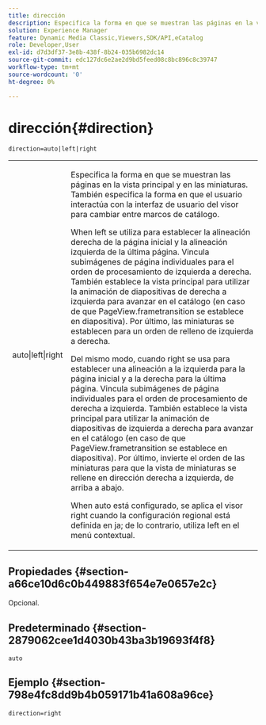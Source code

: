```yaml
---
title: dirección
description: Especifica la forma en que se muestran las páginas en la vista principal y en las miniaturas. También especifica la forma en que el usuario interactúa con la interfaz de usuario del visor para cambiar entre marcos de catálogo.
solution: Experience Manager
feature: Dynamic Media Classic,Viewers,SDK/API,eCatalog
role: Developer,User
exl-id: d7d3df37-3e8b-438f-8b24-035b6982dc14
source-git-commit: edc127dc6e2ae2d9bd5feed08c8bc896c8c39747
workflow-type: tm+mt
source-wordcount: '0'
ht-degree: 0%

---
```


# dirección{#direction}

`direction=auto|left|right`

<table id="table_1D425B7685D448459CD3FE8D683C813C"> 
 <tbody> 
  <tr> 
   <td colname="col1"> <p> <span class="codeph"> auto|left|right </span> </p> </td> 
   <td colname="col2"> <p>Especifica la forma en que se muestran las páginas en la vista principal y en las miniaturas. También especifica la forma en que el usuario interactúa con la interfaz de usuario del visor para cambiar entre marcos de catálogo. </p> <p>When <span class="codeph"> left </span> se utiliza para establecer la alineación derecha de la página inicial y la alineación izquierda de la última página. Vincula subimágenes de página individuales para el orden de procesamiento de izquierda a derecha. También establece la vista principal para utilizar la animación de diapositivas de derecha a izquierda para avanzar en el catálogo (en caso de que <span class="codeph"> PageView.frametransition </span> se establece en diapositiva). Por último, las miniaturas se establecen para un orden de relleno de izquierda a derecha. </p> <p>Del mismo modo, cuando <span class="codeph"> right </span> se usa para establecer una alineación a la izquierda para la página inicial y a la derecha para la última página. Vincula subimágenes de página individuales para el orden de procesamiento de derecha a izquierda. También establece la vista principal para utilizar la animación de diapositivas de izquierda a derecha para avanzar en el catálogo (en caso de que <span class="codeph"> PageView.frametransition </span> se establece en diapositiva). Por último, invierte el orden de las miniaturas para que la vista de miniaturas se rellene en dirección derecha a izquierda, de arriba a abajo. </p> <p>When <span class="codeph"> auto </span> está configurado, se aplica el visor <span class="codeph"> right </span> cuando la configuración regional está definida en <span class="codeph"> ja; </span>de lo contrario, utiliza <span class="codeph"> left </span> en el menú contextual. </p> </td> 
  </tr> 
 </tbody> 
</table>

## Propiedades {#section-a66ce10d6c0b449883f654e7e0657e2c}

Opcional.

## Predeterminado {#section-2879062cee1d4030b43ba3b19693f4f8}

`auto`

## Ejemplo {#section-798e4fc8dd9b4b059171b41a608a96ce}

`direction=right`
